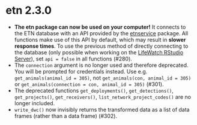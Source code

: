 # etn 2.3.0

* **The etn package can now be used on your computer!** It connects to the ETN database with an API provided by the [etnservice](https://github.com/inbo/etnservice) package. All functions make use of this API by default, which may result in **slower response times**. To use the previous method of directly connecting to the database (only possible when working on the [LifeWatch RStudio Server](https://rstudio.lifewatch.be/)), set `api = false` in all functions (#280).
* The `connection` argument is no longer used and therefore deprecated. You will be prompted for credentials instead. Use e.g. `get_animals(animal_id = 305)`, not `get_animals(con, animal_id = 305)` or `get_animals(connection = con, animal_id = 305)` (#301).
* The deprecated functions `get_deployments()`, `get_detections()`, `get_projects()`, `get_receivers()`, `list_network_project_codes()` are no longer included.
* `write_dwc()` now invisibly returns the transformed data as a list of data frames (rather than a data frame) (#302).
